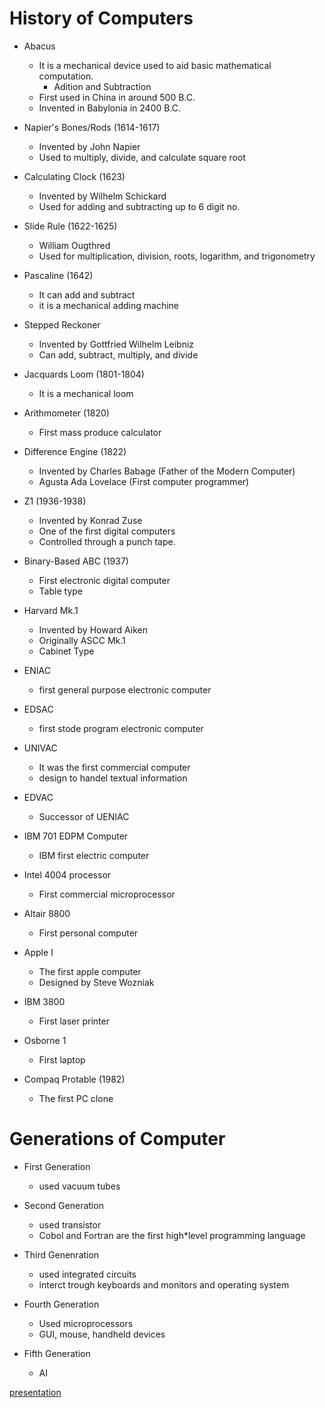 # History of Computers

* Abacus
  * It is a mechanical device used to aid basic
    mathematical computation.
    * Adition and Subtraction
  * First used in China in around 500 B.C.
  * Invented in Babylonia in 2400 B.C.

* Napier's Bones/Rods (1614-1617)
  * Invented by John Napier
  * Used to multiply, divide, and calculate square root

* Calculating Clock (1623)
  * Invented by Wilhelm Schickard
  * Used for adding and subtracting up to 6 digit no.

* Slide Rule (1622-1625)
  * William Ougthred
  * Used for multiplication, division, roots,
    logarithm, and trigonometry

* Pascaline (1642)
  * It can add and subtract
  * it is a mechanical adding machine

* Stepped Reckoner
  * Invented by Gottfried Wilhelm Leibniz
  * Can add, subtract, multiply, and divide
  
* Jacquards Loom (1801-1804)
  * It is a mechanical loom

* Arithmometer (1820)
  * First mass produce calculator

* Difference Engine (1822)
  * Invented by Charles Babage (Father of the Modern Computer)
  * Agusta Ada Lovelace (First computer programmer)

* Z1 (1936-1938)
  * Invented by Konrad Zuse
  * One of the first digital computers
  * Controlled through a punch tape.

* Binary-Based ABC (1937)
  * First electronic digital computer
  * Table type

* Harvard Mk.1
  * Invented by Howard Aiken
  * Originally ASCC Mk.1
  * Cabinet Type

* ENIAC
  * first general purpose electronic computer

* EDSAC
  * first stode program electronic computer

* UNIVAC
  * It was the first commercial computer
  * design to handel textual information

* EDVAC
  * Successor of UENIAC

* IBM 701 EDPM Computer
  * IBM first electric computer

* Intel 4004 processor
  * First commercial microprocessor

* Altair 8800
  * First personal computer

* Apple I
  * The first apple computer
  * Designed by Steve Wozniak

* IBM 3800
  * First laser printer

* Osborne 1
  * First laptop

* Compaq Protable (1982)
  * The first PC clone

# Generations of Computer

* First Generation
  * used vacuum tubes 

* Second Generation
  * used transistor
  * Cobol and Fortran are the first
    high*level programming language

* Third Genenration
  * used integrated circuits
  * interct trough keyboards and monitors
    and operating system

* Fourth Generation
  * Used microprocessors
  * GUI, mouse, handheld devices

* Fifth Generation
  * AI

[presentation](modules/Module1.1_HistoryOfComputers.pdf)
